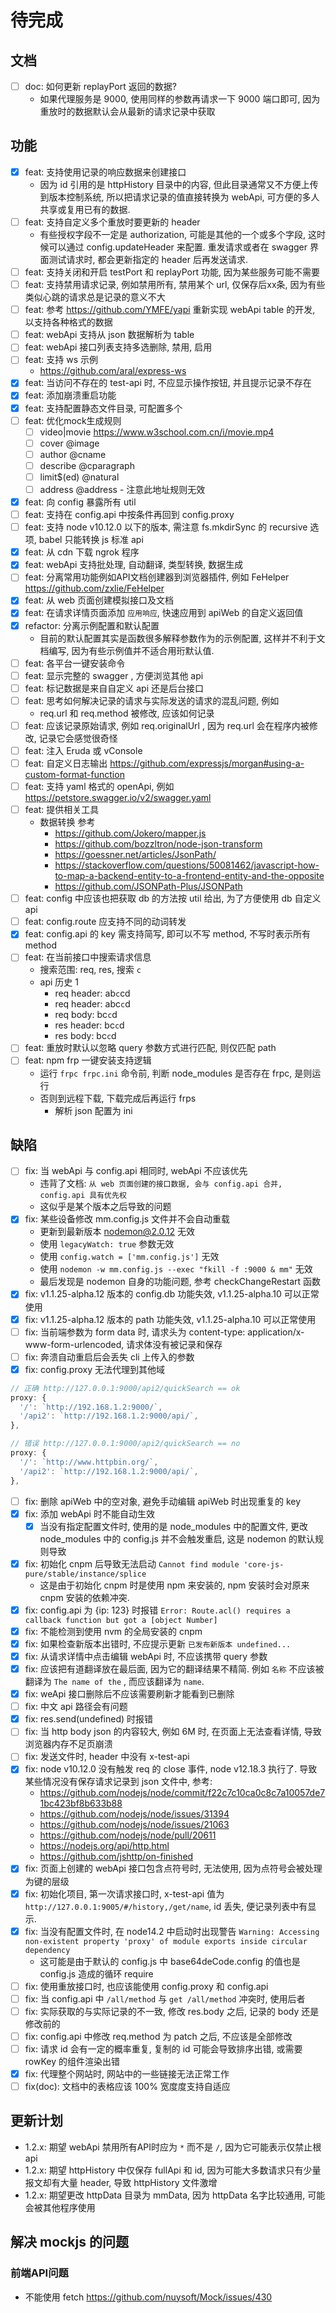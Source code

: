 # 待完成

## 文档
- [ ] doc: 如何更新 replayPort 返回的数据?
  - 如果代理服务是 9000, 使用同样的参数再请求一下 9000 端口即可, 因为重放时的数据默认会从最新的请求记录中获取
## 功能
- [x] feat: 支持使用记录的响应数据来创建接口
  - 因为 id 引用的是 httpHistory 目录中的内容, 但此目录通常又不方便上传到版本控制系统, 所以把请求记录的值直接转换为 webApi, 可方便的多人共享或复用已有的数据.
- [ ] feat: 支持自定义多个重放时要更新的 header
  - 有些授权字段不一定是 authorization, 可能是其他的一个或多个字段, 这时候可以通过 config.updateHeader 来配置. 重发请求或者在 swagger 界面测试请求时, 都会更新指定的 header 后再发送请求.
- [ ] feat: 支持关闭和开启 testPort 和 replayPort 功能, 因为某些服务可能不需要
- [ ] feat: 支持禁用请求记录, 例如禁用所有, 禁用某个 url, 仅保存后xx条, 因为有些类似心跳的请求总是记录的意义不大
- [ ] feat: 参考 https://github.com/YMFE/yapi 重新实现 webApi table 的开发, 以支持各种格式的数据
- [ ] feat: webApi 支持从 json 数据解析为 table
- [ ] feat: webApi 接口列表支持多选删除, 禁用, 启用
- [ ] feat: 支持 ws 示例
  - https://github.com/aral/express-ws
- [x] feat: 当访问不存在的 test-api 时, 不应显示操作按钮, 并且提示记录不存在
- [x] feat: 添加崩溃重启功能
- [x] feat: 支持配置静态文件目录, 可配置多个
- [ ] feat: 优化mock生成规则
  - [ ] video|movie https://www.w3school.com.cn/i/movie.mp4
  - [ ] cover @image
  - [ ] author @cname
  - [ ] describe @cparagraph
  - [ ] limit$(ed) @natural
  - [ ] address @address - 注意此地址规则无效
- [x] feat: 向 config 暴露所有 util
- [ ] feat: 支持在 config.api 中按条件再回到 config.proxy
- [ ] feat: 支持 node v10.12.0 以下的版本, 需注意 fs.mkdirSync 的 recursive 选项, babel 只能转换 js 标准 api
- [x] feat: 从 cdn 下载 ngrok 程序
- [x] feat: webApi 支持批处理, 自动翻译, 类型转换, 数据生成
- [ ] feat: 分离常用功能例如API文档创建器到浏览器插件, 例如 FeHelper https://github.com/zxlie/FeHelper
- [x] feat: 从 web 页面创建模拟接口及文档
- [x] feat: 在请求详情页面添加 `应用响应`, 快速应用到 apiWeb 的自定义返回值
- [x] refactor: 分离示例配置和默认配置
  - 目前的默认配置其实是函数很多解释参数作为的示例配置, 这样并不利于文档编写, 因为有些示例值并不适合用珩默认值.
- [ ] feat: 各平台一键安装命令
- [ ] feat: 显示完整的 swagger , 方便浏览其他 api
- [ ] feat: 标记数据是来自自定义 api 还是后台接口
- [ ] feat: 思考如何解决记录的请求与实际发送的请求的混乱问题, 例如
  - req.url 和 req.method 被修改, 应该如何记录
- [ ] feat: 应该记录原始请求, 例如 req.originalUrl , 因为 req.url 会在程序内被修改, 记录它会感觉很奇怪
- [ ] feat: 注入 Eruda 或 vConsole
- [ ] feat: 自定义日志输出 https://github.com/expressjs/morgan#using-a-custom-format-function
- [ ] feat: 支持 yaml 格式的 openApi, 例如 https://petstore.swagger.io/v2/swagger.yaml
- [ ] feat: 提供相关工具
  - 数据转换 参考
    - https://github.com/Jokero/mapper.js
    - https://github.com/bozzltron/node-json-transform
    - https://goessner.net/articles/JsonPath/
    - https://stackoverflow.com/questions/50081462/javascript-how-to-map-a-backend-entity-to-a-frontend-entity-and-the-opposite
    - https://github.com/JSONPath-Plus/JSONPath
- [ ] feat: config 中应该也把获取 db 的方法按 util 给出, 为了方便使用 db 自定义 api
- [ ] feat: config.route 应支持不同的动词转发
- [x] feat: config.api 的 key 需支持简写, 即可以不写 method, 不写时表示所有 method
- [ ] feat: 在当前接口中搜索请求信息
  - 搜索范围: req, res, 搜索 `c`
  - api 历史 1
    - req header: ab`c`cd
    - req header: abc`c`d
    - req body:  bc`c`d
    - res header:  bc`c`d
    - res body:  bc`c`d
- [ ] feat: 重放时默认以忽略 query 参数方式进行匹配, 则仅匹配 path
- [ ] feat: npm frp 一键安装支持逻辑
  - 运行 `frpc frpc.ini` 命令前, 判断 node_modules 是否存在 frpc, 是则运行
  - 否则到远程下载, 下载完成后再运行 frps
    - 解析 json 配置为 ini
  
## 缺陷
- [ ] fix: 当 webApi 与 config.api 相同时, webApi 不应该优先
  - 违背了文档: `从 web 页面创建的接口数据, 会与 config.api 合并, config.api 具有优先权`
  - 这似乎是某个版本之后导致的问题
- [x] fix: 某些设备修改 mm.config.js 文件并不会自动重载
  - 更新到最新版本 nodemon@2.0.12 无效
  - 使用 `legacyWatch: true` 参数无效
  - 使用 `config.watch = ['mm.config.js']` 无效
  - 使用 `nodemon -w mm.config.js --exec "fkill -f :9000 & mm"` 无效
  - 最后发现是 nodemon 自身的功能问题, 参考 checkChangeRestart 函数
- [x] fix: v1.1.25-alpha.12 版本的 config.db 功能失效, v1.1.25-alpha.10 可以正常使用
- [x] fix: v1.1.25-alpha.12 版本的 path 功能失效, v1.1.25-alpha.10 可以正常使用
- [ ] fix: 当前端参数为 form data 时, 请求头为 content-type: application/x-www-form-urlencoded, 请求体没有被记录和保存
- [ ] fix: 奔溃自动重启后会丢失 cli 上传入的参数
- [x] fix: config.proxy 无法代理到其他域
``` js
// 正确 http://127.0.0.1:9000/api2/quickSearch == ok
proxy: { 
  '/': `http://192.168.1.2:9000/`,
  '/api2': `http://192.168.1.2:9000/api/`,
},

// 错误 http://127.0.0.1:9000/api2/quickSearch == no
proxy: { 
  '/': `http://www.httpbin.org/`,
  '/api2': `http://192.168.1.2:9000/api/`,
},
```
- [ ] fix: 删除 apiWeb 中的空对象, 避免手动编辑 apiWeb 时出现重复的 key
- [x] fix: 添加 webApi 时不能自动生效
  - [x] 当没有指定配置文件时, 使用的是 node_modules 中的配置文件, 更改 node_modules 中的 config.js 并不会触发重启, 这是 nodemon 的默认规则导致
- [x] fix: 初始化 cnpm 后导致无法启动 `Cannot find module 'core-js-pure/stable/instance/splice`
  - 这是由于初始化 cnpm 时是使用 npm 来安装的, npm 安装时会对原来 cnpm 安装的依赖冲突.
- [X] fix: config.api 为 {ip: 123} 时报错 `Error: Route.acl() requires a callback function but got a [object Number]`
- [x] fix: 不能检测到使用 nvm 的全局安装的 cnpm
- [x] fix: 如果检查新版本出错时, 不应提示更新 `已发布新版本 undefined...`
- [x] fix: 从请求详情中点击编辑 webApi 时, 不应该携带 query 参数
- [x] fix: 应该把有道翻译放在最后面, 因为它的翻译结果不精简. 例如 `名称` 不应该被翻译为 `The name of the` , 而应该翻译为 `name`.
- [x] fix: weApi 接口删除后不应该需要刷新才能看到已删除
- [ ] fix: 中文 api 路径会有问题
- [x] fix: res.send(undefined) 时报错
- [ ] fix: 当 http body json 的内容较大, 例如 6M 时, 在页面上无法查看详情, 导致浏览器内存不足页崩溃
- [ ] fix: 发送文件时, header 中没有 x-test-api
- [x] fix: node v10.12.0 没有触发 req 的 close 事件, node v12.18.3 执行了. 导致某些情况没有保存请求记录到 json 文件中, 参考: 
  - https://github.com/nodejs/node/commit/f22c7c10ca0c8c7a10057de71bc423bf8b633b88
  - https://github.com/nodejs/node/issues/31394
  - https://github.com/nodejs/node/issues/21063
  - https://github.com/nodejs/node/pull/20611
  - https://nodejs.org/api/http.html
  - https://github.com/jshttp/on-finished
- [x] fix: 页面上创建的 webApi 接口包含点符号时, 无法使用, 因为点符号会被处理为键的层级
- [x] fix: 初始化项目, 第一次请求接口时, x-test-api 值为 `http://127.0.0.1:9005/#/history,/get/name`, id 丢失, 便记录列表中有显示.
- [x] fix: 当没有配置文件时, 在 node14.2 中启动时出现警告 `Warning: Accessing non-existent property 'proxy' of module exports inside circular dependency`
  - 这可能是由于默认的 config.js 中 base64deCode.config 的值也是 config.js 造成的循环 require
- [ ] fix: 使用重放接口时, 也应该能使用 config.proxy 和 config.api
- [ ] fix: 当 config.api 中 `/all/method` 与 `get /all/method` 冲突时, 使用后者
- [ ] fix: 实际获取的与实际记录的不一致, 修改 res.body 之后, 记录的 body 还是修改前的
- [ ] fix: config.api 中修改 req.method 为 patch 之后, 不应该是全部修改
- [ ] fix: 请求 id 会有一定的概率重复, 复制的 id 可能会导致排序出错, 或需要 rowKey 的组件渲染出错
- [x] fix: 代理整个网站时, 网站中的一些链接无法正常工作
- [ ] fix(doc): 文档中的表格应该 100% 宽度度支持自适应

## 更新计划
- 1.2.x: 期望 webApi 禁用所有API时应为 `*` 而不是 `/`, 因为它可能表示仅禁止根 api
- 1.2.x: 期望 httpHistory 中仅保存 fullApi 和 id, 因为可能大多数请求只有少量报文却有大量 header, 导致 httpHistory 文件激增
- 1.2.x: 期望更改 httpData 目录为 mmData, 因为 httpData 名字比较通用, 可能会被其他程序使用

## 解决 mockjs 的问题
### 前端API问题
- 不能使用 fetch https://github.com/nuysoft/Mock/issues/430
